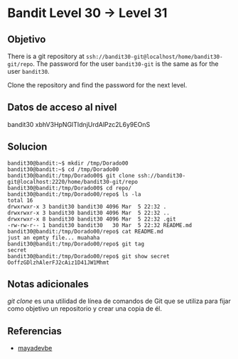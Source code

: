 # Bandit Level 30 → Level 31
## Objetivo
There is a git repository at `ssh://bandit30-git@localhost/home/bandit30-git/repo`. The password for the user `bandit30-git` is the same as for the user `bandit30`.

Clone the repository and find the password for the next level.

## Datos de acceso al nivel
bandit30
xbhV3HpNGlTIdnjUrdAlPzc2L6y9EOnS
## Solucion
```shell
bandit30@bandit:~$ mkdir /tmp/Dorado00
bandit30@bandit:~$ cd /tmp/Dorado00
bandit30@bandit:/tmp/Dorado00$ git clone ssh://bandit30-git@localhost:2220/home/bandit30-git/repo
bandit30@bandit:/tmp/Dorado00$ cd repo/
bandit30@bandit:/tmp/Dorado00/repo$ ls -la
total 16
drwxrwxr-x 3 bandit30 bandit30 4096 Mar  5 22:32 .
drwxrwxr-x 3 bandit30 bandit30 4096 Mar  5 22:32 ..
drwxrwxr-x 8 bandit30 bandit30 4096 Mar  5 22:32 .git
-rw-rw-r-- 1 bandit30 bandit30   30 Mar  5 22:32 README.md
bandit30@bandit:/tmp/Dorado00/repo$ cat README.md 
just an epmty file... muahaha
bandit30@bandit:/tmp/Dorado00/repo$ git tag
secret
bandit30@bandit:/tmp/Dorado00/repo$ git show secret
OoffzGDlzhAlerFJ2cAiz1D41JW1Mhmt

```
## Notas adicionales
_git clone_ es una utilidad de línea de comandos de Git que se utiliza para fijar como objetivo un repositorio y crear una copia de él.
## Referencias
- [mayadevbe](https://mayadevbe.me/posts/overthewire/bandit/level31/)